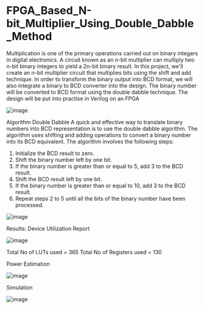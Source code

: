 # FPGA_Based_N-bit_Multiplier_Using_Double_Dabble_Method
Multiplication is one of the primary operations carried out on binary integers in digital
electronics. A circuit known as an n-bit multiplier can multiply two n-bit binary integers to
yield a 2n-bit binary result. In this project, we'll create an n-bit multiplier circuit that
multiplies bits using the shift and add technique. In order to transform the binary output into
BCD format, we will also integrate a binary to BCD converter into the design. The binary
number will be converted to BCD format using the double dabble technique. The design will
be put into practise in Verilog on an FPGA

![image](https://github.com/Suns-Caar/FPGA_Based_N-bit_Multiplier_Using_Double_Dabble_Method/assets/73470491/8466840e-35f5-47f6-b74f-aad7f95b2334)

Algorithm Double Dabble
A quick and effective way to translate binary numbers into BCD representation is to use the
double dabble algorithm. The algorithm uses shifting and adding operations to convert a
binary number into its BCD equivalent. The algorithm involves the following steps:
1. Initialize the BCD result to zero.
2. Shift the binary number left by one bit.
3. If the binary number is greater than or equal to 5, add 3 to the BCD result.
4. Shift the BCD result left by one bit.
5. If the binary number is greater than or equal to 10, add 3 to the BCD result.
6. Repeat steps 2 to 5 until all the bits of the binary number have been processed.

![image](https://github.com/Suns-Caar/FPGA_Based_N-bit_Multiplier_Using_Double_Dabble_Method/assets/73470491/592d66ff-7d63-4b54-8d93-f74a8a186777)

Results:
Device Utilization Report

![image](https://github.com/Suns-Caar/FPGA_Based_N-bit_Multiplier_Using_Double_Dabble_Method/assets/73470491/fa7b2637-32b3-4f41-b71d-167798beb9fd)

Total No of LUTs used = 365
Total No of Registers used = 130

Power Estimation 

![image](https://github.com/Suns-Caar/FPGA_Based_N-bit_Multiplier_Using_Double_Dabble_Method/assets/73470491/9f3b8f6e-b1c9-4aef-a6fc-d5d73f4c0fac)

Simulation 

![image](https://github.com/Suns-Caar/FPGA_Based_N-bit_Multiplier_Using_Double_Dabble_Method/assets/73470491/29c073b1-5094-49aa-a9e0-7431300124c6)


